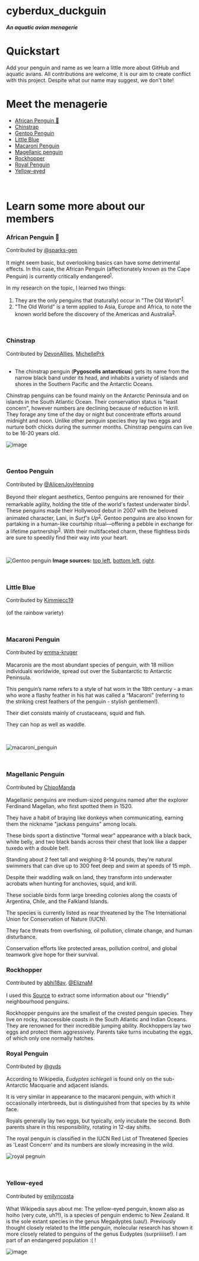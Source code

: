 <link href="stylesheet.css" rel="stylesheet"></link>

# cyberdux_duckguin
***An aquatic avian menagerie***

# Quickstart
Add your penguin and name as we learn a little more about GitHub and aquatic avians. All contributions are welcome, it is our aim to create conflict with this project. Despite what our name may suggest, we don't bite!

# Meet the menagerie
- [African Penguin 🐧](african-penguin-🐧) 
- [Chinstrap](chinstrap)
- [Gentoo Penguin](gentoo-penguin)
- [Little Blue](little-blue)
- [Macaroni Penguin](macaroni-penguin)
- [Magellanic penguin](magellanic-penguin) 
- [Rockhopper](rockhopper)
- [Royal Penguin](royal-penguin)
- [Yellow-eyed](yellow-eyed)

<br>

# Learn some more about our members
### African Penguin 🐧
Contributed by [@sparks-gen](https://github.com/sparks-gen)<br><br>
It might seem basic, but overlooking basics can have some detrimental effects. In this case, the African Penguin (affectionately known as the Cape Penguin) is currently critically endangered<sup><a href="https://en.m.wikipedia.org/wiki/African_penguin">1</a></sup>.

In my research on the topic, I learned two things:
1. They are the only penguins that (naturally) occur in "The Old World"<sup><a href="https://en.m.wikipedia.org/wiki/African_penguin">1</a></sup>.
2. "The Old World" is a term applied to Asia, Europe and Africa, to note the known world before the discovery of the Americas and Australia<sup><a href="https://en.m.wikipedia.org/wiki/Old_World">2</a></sup>.

<br>

### Chinstrap
Contributed by [DevonAllies](https://github.com/DevonAllies), [MichellePrk](https://github.com/MichellePrk)<br><br>
  * The chinstrap penguin (**Pygoscelis antarcticus**) gets its name from the narrow black band under its head, and inhabits a variety of islands and shores in the Southern Pacific and the Antarctic Oceans.

Chinstrap penguins can be found mainly on the Antarctic Peninsula and on islands in the South Atlantic Ocean. Their conservation status is "least concern", however numbers are declining because of reduction in krill. They forage any time of the day or night but concentrate efforts around midnight and noon. Unlike other penguin species they lay two eggs and nurture both chicks during the summer months. Chinstrap penguins can live to be 16-20 years old.

![image](https://github.com/user-attachments/assets/b7c06ec7-5539-442a-843a-555bc5339c0f)

<br>

### Gentoo Penguin
Contributed by [@AlicenJoyHenning](https://github.com/AlicenJoyHenning)<br><br>
Beyond their elegant aesthetics, Gentoo penguins are renowned for their remarkable agility, holding the title of the world's fastest underwater birds<sup><a href="https://www.britannica.com/animal/gentoo-penguin">1</a></sup>. These penguins made their Hollywood debut in 2007 with the beloved animated character, Lani, in *Surf's Up*<sup><a href="https://surfs-up.fandom.com/wiki/Lani_Aliikai">2</a></sup>. Gentoo penguins are also known for partaking in a human-like courtship ritual—offering a pebble in exchange for a lifetime partnership<sup><a href="https://www.bbcearth.com/news/the-gift-to-win-a-penguins-heart">3</a></sup>. With their multifaceted charm, these flightless birds are sure to speedily find their way into your heart.   

<br>

![Gentoo penguin](images/penguins/Gentoo.jpg)
**Image sources:** <a href="https://www.josephfiler.com/photo/antarctica-penguin-3986/">top left</a>, <a href="https://ar.inspiredpencil.com/pictures-2023/gentoo-penguins-pebble">bottom left</a>, <a href="https://www.snexplores.org/article/penguin-swimming-physics-fastest-speed">right</a>. 

<br>

### Little Blue
Contributed by [Kimmiecc19](https://github.com/Kimmiecc19)<br><br>
(of the rainbow variety)

<br>

### Macaroni Penguin
Contributed by [emma-kruger](https://github.com/emma-kruger)<br><br>
Macaronis are the most abundant species of penguin, with 18 million individuals worldwide, spread out over the Subantarctic to Antarctic Peninsula.

This penguin’s name refers to a style of hat worn in the 18th century - a man who wore a flashy feather in his hat was called a “Macaroni” (referring to the striking crest feathers of the penguin - stylish gentlemen!).

Their diet consists mainly of crustaceans, squid and fish.

They can hop as well as waddle.

<br>

![macaroni_penguin](https://github.com/user-attachments/assets/faf3ae95-eb56-435a-9083-a663d5153822)

<br>

### Magellanic Penguin
Contributed by [ChipoManda](https://github.com/ChipoManda)<br><br>
Magellanic penguins are medium-sized penguins named after the explorer Ferdinand Magellan, who first spotted them in 1520.

They have a habit of braying like donkeys when communicating, earning them the nickname "jackass penguins" among locals.

These birds sport a distinctive "formal wear" appearance with a black back, white belly, and two black bands across their chest that look like a dapper tuxedo with a double belt.

Standing about 2 feet tall and weighing 8-14 pounds, they're natural swimmers that can dive up to 300 feet deep and swim at speeds of 15 mph.

Despite their waddling walk on land, they transform into underwater acrobats when hunting for anchovies, squid, and krill.

These sociable birds form large breeding colonies along the coasts of Argentina, Chile, and the Falkland Islands.

The species is currently listed as near threatened by the The International Union for Conservation of Nature (IUCN).

They face threats from overfishing, oil pollution, climate change, and human disturbance.

Conservation efforts like protected areas, pollution control, and global teamwork give hope for their survival.
<br>

### Rockhopper
Contributed by [abhi18av](https://github.com/abhi18av), [@EliznaM](https://github.com/EliznaM)<br><br>
I used this [Source]([url](https://www.aquarium.co.za/animals/northern-rockhopper-penguin)) to extract some information about our "friendly" neighbourhood penguins.

Rockhopper penguins are the smallest of the crested penguin species. They live on rocky, inaccessible coasts in the South Atlantic and Indian Oceans.
They are renowned for their incredible jumping ability. Rockhoppers lay two eggs and protect them aggressively.
Parents take turns incubating the eggs, of which only one normally hatches.
<br>

### Royal Penguin
Contributed by [@gvds](https://github.com/gvds)<br><br>
According to Wikipedia, *Eudyptes schlegeli* is found only on the sub-Antarctic Macquarie and adjacent islands.

It is very similar in appearance to the macaroni penguin, with which it occasionally interbreeds, but is distinguished from that species by its white face.

Royals generally lay two eggs, but typically, only incubate the second. Both parents share in this responsibility, rotating in 12-day shifts.

The royal penguin is classified in the IUCN Red List of Threatened Species as 'Least Concern' and its numbers are slowly increasing in the wild.
<br>

![royal pegnuin](images/penguins/royal.jpg)

<br>

### Yellow-eyed
Contributed by [emilyncosta](https://github.com/emilyncosta)<br><br>
What Wikipedia says about me: The yellow-eyed penguin, known also as hoiho (very cute, uh?!), is a species of penguin endemic to New Zealand. It is the sole extant species in the genus Megadyptes (uau!). Previously thought closely related to the little penguin, molecular research has shown it more closely related to penguins of the genus Eudyptes (surpriiiise!). I am part of an endangered population :( !
<br>

![image](https://github.com/user-attachments/assets/d878f80e-527d-4e5a-a54d-bf3cb6fbc08f)

<br>
